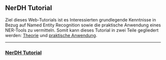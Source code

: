 ## **NerDH Tutorial** 

Ziel dieses Web-Tutorials ist es Interessierten grundlegende Kenntnisse in Bezug auf Named Entity Recognition sowie die praktische Anwendung eines NER-Tools zu vermitteln. Somit kann dieses Tutorial in zwei Teile gegliedert werden: [Theorie](https://easyh.github.io/NerDH/#1-was-ist-named-entity-recognition-ner) und [praktische Anwendung](https://easyh.github.io/NerDH/tut/).

---

### **[NerDH Tutorial](https://easyh.github.io/NerDH/)**
